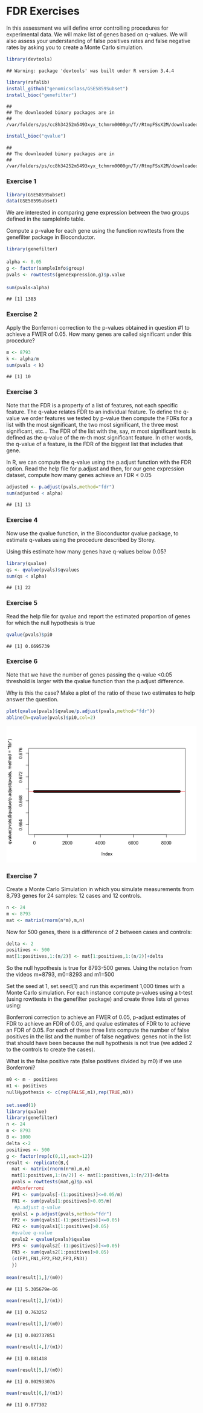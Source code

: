 FDR Exercises
================

In this assessment we will define error controlling procedures for experimental data. We will make list of genes based on q-values. We will also assess your understanding of false positives rates and false negative rates by asking you to create a Monte Carlo simulation.

``` r
library(devtools)
```

    ## Warning: package 'devtools' was built under R version 3.4.4

``` r
library(rafalib)
install_github("genomicsclass/GSE5859Subset")
install_bioc("genefilter")
```

    ## 
    ## The downloaded binary packages are in
    ##  /var/folders/ps/cc8h34252m5493xyx_tchmrm0000gn/T//RtmpFSsX2M/downloaded_packages

``` r
install_bioc("qvalue")
```

    ## 
    ## The downloaded binary packages are in
    ##  /var/folders/ps/cc8h34252m5493xyx_tchmrm0000gn/T//RtmpFSsX2M/downloaded_packages

### Exercise 1

``` r
library(GSE5859Subset)
data(GSE5859Subset)
```

We are interested in comparing gene expression between the two groups defined in the sampleInfo table.

Compute a p-value for each gene using the function rowttests from the genefilter package in Bioconductor.

``` r
library(genefilter)

alpha <- 0.05
g <- factor(sampleInfo$group)
pvals <- rowttests(geneExpression,g)$p.value

sum(pvals<alpha)
```

    ## [1] 1383

### Exercise 2

Apply the Bonferroni correction to the p-values obtained in question \#1 to achieve a FWER of 0.05. How many genes are called significant under this procedure?

``` r
m <- 8793
k <- alpha/m
sum(pvals < k)
```

    ## [1] 10

### Exercise 3

Note that the FDR is a property of a list of features, not each specific feature. The q-value relates FDR to an individual feature. To define the q-value we order features we tested by p-value then compute the FDRs for a list with the most significant, the two most significant, the three most significant, etc... The FDR of the list with the, say, m most significant tests is defined as the q-value of the m-th most significant feature. In other words, the q-value of a feature, is the FDR of the biggest list that includes that gene.

In R, we can compute the q-value using the p.adjust function with the FDR option. Read the help file for p.adjust and then, for our gene expression dataset, compute how many genes achieve an FDR &lt; 0.05

``` r
adjusted <- p.adjust(pvals,method="fdr")
sum(adjusted < alpha)
```

    ## [1] 13

### Exercise 4

Now use the qvalue function, in the Bioconductor qvalue package, to estimate q-values using the procedure described by Storey.

Using this estimate how many genes have q-values below 0.05?

``` r
library(qvalue)
qs <- qvalue(pvals)$qvalues
sum(qs < alpha)
```

    ## [1] 22

### Exercise 5

Read the help file for qvalue and report the estimated proportion of genes for which the null hypothesis is true

``` r
qvalue(pvals)$pi0
```

    ## [1] 0.6695739

### Exercise 6

Note that we have the number of genes passing the q-value &lt;0.05 threshold is larger with the qvalue function than the p.adjust difference.

Why is this the case? Make a plot of the ratio of these two estimates to help answer the question.

``` r
plot(qvalue(pvals)$qvalue/p.adjust(pvals,method="fdr"))
abline(h=qvalue(pvals)$pi0,col=2)
```

![](9._FDR_Exercises_files/figure-markdown_github/unnamed-chunk-8-1.png)

### Exercise 7

Create a Monte Carlo Simulation in which you simulate measurements from 8,793 genes for 24 samples: 12 cases and 12 controls.

``` r
n <- 24
m <- 8793
mat <- matrix(rnorm(n*m),m,n)
```

Now for 500 genes, there is a difference of 2 between cases and controls:

``` r
delta <- 2
positives <- 500
mat[1:positives,1:(n/2)] <- mat[1:positives,1:(n/2)]+delta
```

So the null hypothesis is true for 8793-500 genes. Using the notation from the videos m=8793, m0=8293 and m1=500

Set the seed at 1, set.seed(1) and run this experiment 1,000 times with a Monte Carlo simulation. For each instance compute p-values using a t-test (using rowttests in the genefilter package) and create three lists of genes using:

Bonferroni correction to achieve an FWER of 0.05, p-adjust estimates of FDR to achieve an FDR of 0.05, and qvalue estimates of FDR to to achieve an FDR of 0.05. For each of these three lists compute the number of false positives in the list and the number of false negatives: genes not in the list that should have been because the null hypothesis is not true (we added 2 to the controls to create the cases).

What is the false positive rate (false positives divided by m0) if we use Bonferroni?

``` r
m0 <- m - positives
m1 <- positives
nullHypothesis <- c(rep(FALSE,m1),rep(TRUE,m0))

set.seed(1)
library(qvalue)
library(genefilter)
n <- 24
m <- 8793
B <- 1000
delta <-2
positives <- 500
g <- factor(rep(c(0,1),each=12))
result <- replicate(B,{
  mat <- matrix(rnorm(n*m),m,n)
  mat[1:positives,1:(n/2)] <- mat[1:positives,1:(n/2)]+delta
  pvals = rowttests(mat,g)$p.val
  ##Bonferroni
  FP1 <- sum(pvals[-(1:positives)]<=0.05/m)  
  FN1 <- sum(pvals[1:positives]>0.05/m)
   #p.adjust q-value
  qvals1 = p.adjust(pvals,method="fdr")
  FP2 <- sum(qvals1[-(1:positives)]<=0.05)
  FN2 <- sum(qvals1[1:positives]>0.05)
  #qvalue q-value
  qvals2 = qvalue(pvals)$qvalue
  FP3 <- sum(qvals2[-(1:positives)]<=0.05)
  FN3 <- sum(qvals2[1:positives]>0.05)  
  (c(FP1,FN1,FP2,FN2,FP3,FN3))
  })

mean(result[1,]/(m0))
```

    ## [1] 5.305679e-06

``` r
mean(result[2,]/(m1))
```

    ## [1] 0.763252

``` r
mean(result[3,]/(m0))
```

    ## [1] 0.002737851

``` r
mean(result[4,]/(m1))
```

    ## [1] 0.081418

``` r
mean(result[5,]/(m0))
```

    ## [1] 0.002933076

``` r
mean(result[6,]/(m1))
```

    ## [1] 0.077302
